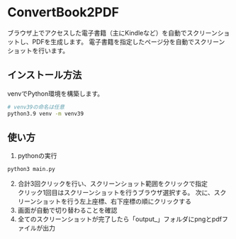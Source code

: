# ConvertBook2PDF
ブラウザ上でアクセスした電子書籍（主にKindleなど）を自動でスクリーンショットし、PDFを生成します。
電子書籍を指定したページ分を自動でスクリーンショットを行います。

## インストール方法
venvでPython環境を構築します。
```bash
# venv39の命名は任意
python3.9 venv -m venv39
```

## 使い方
1. pythonの実行
```bash
python3 main.py
```
2. 合計3回クリックを行い、スクリーンショット範囲をクリックで指定  
クリック1回目はスクリーンショットを行うブラウザ選択する。
次に、スクリーンショットを行う左上座標、右下座標の順にクリックする
3. 画面が自動で切り替わることを確認
4. 全てのスクリーンショットが完了したら「output_」フォルダにpngとpdfファイルが出力